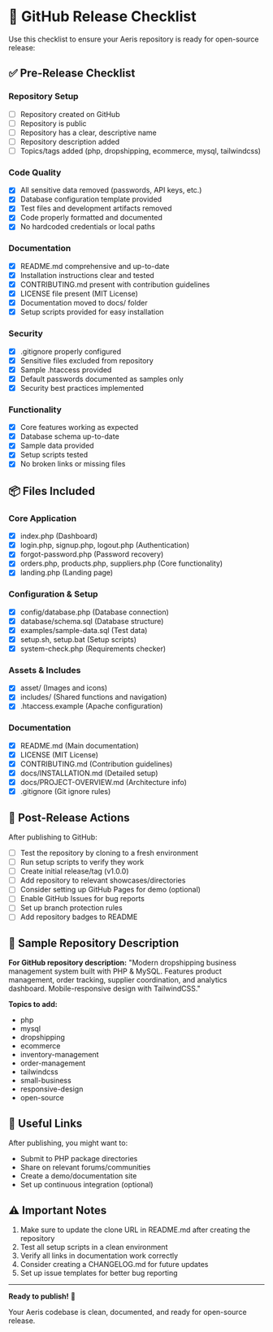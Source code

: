 # 🚀 GitHub Release Checklist

Use this checklist to ensure your Aeris repository is ready for open-source release:

## ✅ Pre-Release Checklist

### Repository Setup

- [ ] Repository created on GitHub
- [ ] Repository is public
- [ ] Repository has a clear, descriptive name
- [ ] Repository description added
- [ ] Topics/tags added (php, dropshipping, ecommerce, mysql, tailwindcss)

### Code Quality

- [x] All sensitive data removed (passwords, API keys, etc.)
- [x] Database configuration template provided
- [x] Test files and development artifacts removed
- [x] Code properly formatted and documented
- [x] No hardcoded credentials or local paths

### Documentation

- [x] README.md comprehensive and up-to-date
- [x] Installation instructions clear and tested
- [x] CONTRIBUTING.md present with contribution guidelines
- [x] LICENSE file present (MIT License)
- [x] Documentation moved to docs/ folder
- [x] Setup scripts provided for easy installation

### Security

- [x] .gitignore properly configured
- [x] Sensitive files excluded from repository
- [x] Sample .htaccess provided
- [x] Default passwords documented as samples only
- [x] Security best practices implemented

### Functionality

- [x] Core features working as expected
- [x] Database schema up-to-date
- [x] Sample data provided
- [x] Setup scripts tested
- [x] No broken links or missing files

## 📦 Files Included

### Core Application

- [x] index.php (Dashboard)
- [x] login.php, signup.php, logout.php (Authentication)
- [x] forgot-password.php (Password recovery)
- [x] orders.php, products.php, suppliers.php (Core functionality)
- [x] landing.php (Landing page)

### Configuration & Setup

- [x] config/database.php (Database connection)
- [x] database/schema.sql (Database structure)
- [x] examples/sample-data.sql (Test data)
- [x] setup.sh, setup.bat (Setup scripts)
- [x] system-check.php (Requirements checker)

### Assets & Includes

- [x] asset/ (Images and icons)
- [x] includes/ (Shared functions and navigation)
- [x] .htaccess.example (Apache configuration)

### Documentation

- [x] README.md (Main documentation)
- [x] LICENSE (MIT License)
- [x] CONTRIBUTING.md (Contribution guidelines)
- [x] docs/INSTALLATION.md (Detailed setup)
- [x] docs/PROJECT-OVERVIEW.md (Architecture info)
- [x] .gitignore (Git ignore rules)

## 🎯 Post-Release Actions

After publishing to GitHub:

- [ ] Test the repository by cloning to a fresh environment
- [ ] Run setup scripts to verify they work
- [ ] Create initial release/tag (v1.0.0)
- [ ] Add repository to relevant showcases/directories
- [ ] Consider setting up GitHub Pages for demo (optional)
- [ ] Enable GitHub Issues for bug reports
- [ ] Set up branch protection rules
- [ ] Add repository badges to README

## 📝 Sample Repository Description

**For GitHub repository description:**
"Modern dropshipping business management system built with PHP & MySQL. Features product management, order tracking, supplier coordination, and analytics dashboard. Mobile-responsive design with TailwindCSS."

**Topics to add:**

- php
- mysql
- dropshipping
- ecommerce
- inventory-management
- order-management
- tailwindcss
- small-business
- responsive-design
- open-source

## 🔗 Useful Links

After publishing, you might want to:

- Submit to PHP package directories
- Share on relevant forums/communities
- Create a demo/documentation site
- Set up continuous integration (optional)

## ⚠️ Important Notes

1. Make sure to update the clone URL in README.md after creating the repository
2. Test all setup scripts in a clean environment
3. Verify all links in documentation work correctly
4. Consider creating a CHANGELOG.md for future updates
5. Set up issue templates for better bug reporting

---

**Ready to publish!** 🎉

Your Aeris codebase is clean, documented, and ready for open-source release.
